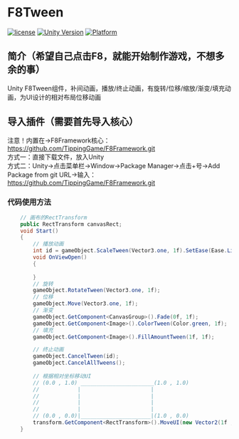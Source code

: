 # F8Tween

[![license](http://img.shields.io/badge/license-MIT-green.svg)](https://opensource.org/licenses/MIT) 
[![Unity Version](https://img.shields.io/badge/unity-2021.3.15f1-blue)](https://unity.com) 
[![Platform](https://img.shields.io/badge/platform-Win%20%7C%20Android%20%7C%20iOS%20%7C%20Mac%20%7C%20Linux%20%7C%20WebGL-orange)]() 

## 简介（希望自己点击F8，就能开始制作游戏，不想多余的事）
Unity F8Tween组件，补间动画，播放/终止动画，有旋转/位移/缩放/渐变/填充动画，为UI设计的相对布局位移动画  

## 导入插件（需要首先导入核心）
注意！内置在->F8Framework核心：https://github.com/TippingGame/F8Framework.git  
方式一：直接下载文件，放入Unity  
方式二：Unity->点击菜单栏->Window->Package Manager->点击+号->Add Package from git URL->输入：https://github.com/TippingGame/F8Framework.git  

### 代码使用方法
```C#
    // 画布的RectTransform
    public RectTransform canvasRect;
    void Start()
    {
        // 播放动画
        int id = gameObject.ScaleTween(Vector3.one, 1f).SetEase(Ease.Linear).SetOnComplete(OnViewOpen).ID;
        void OnViewOpen()
        {
            
        }
        // 旋转
        gameObject.RotateTween(Vector3.one, 1f);
        // 位移
        gameObject.Move(Vector3.one, 1f);
        // 渐变
        gameObject.GetComponent<CanvasGroup>().Fade(0f, 1f);
        gameObject.GetComponent<Image>().ColorTween(Color.green, 1f);
        // 填充
        gameObject.GetComponent<Image>().FillAmountTween(1f, 1f);

        // 终止动画
        gameObject.CancelTween(id);
        gameObject.CancelAllTweens();
        
        // 根据相对坐标移动UI
        // (0.0 , 1.0) _______________________(1.0 , 1.0)
        //            |                      |
        //            |                      |                  
        //            |                      |
        //            |                      |
        // (0.0 , 0.0)|______________________|(1.0 , 0.0)
        transform.GetComponent<RectTransform>().MoveUI(new Vector2(1f , 1f), canvasRect, 1f).SetEase(Ease.EaseOutBounce);
    }
```



